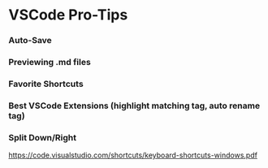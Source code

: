 # VSCode Pro-Tips

### Auto-Save

### Previewing .md files

### Favorite Shortcuts

### Best VSCode Extensions (highlight matching tag, auto rename tag)

### Split Down/Right

https://code.visualstudio.com/shortcuts/keyboard-shortcuts-windows.pdf

<br>
